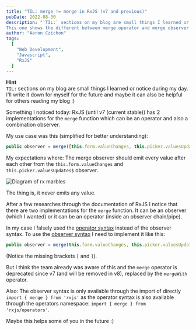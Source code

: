 ```yaml
---
title: "TIL: merge != merge in RxJS (v7 and previous)"
pubDate: 2022-08-30
description: "`TIL:` sections on my blog are small things I learned or notice during my day.
This one shows the different between merge operator and merge observer."
author: "Aaron Czichon"
tags:
  [
    "Web Development",
    "Javascript",
    "RxJS"
  ]
---
```


**Hint**  
`TIL:` sections on my blog are small things I learned or notice during my day. I'll write it down for myself for the future and maybe it can also be helpful for others reading my blog :)

Something I noticed today: RxJS (until v7 (current stable)) has 2 implementations for the `merge` function which can be an operator and also a combination observer.

My use case was this (simplified for better understanding):

```typescript
public observer = merge([this.form.valueChanges, this.picker.valuesUpdated$]);
```

My expectations where: The merge observer should emit every value after each other from the `this.form.valueChanges` and `this.picker.valuesUpdates$` observer.

![Diagram of rx marbles](https://directus.aaronczichon.de/assets/b0d8d555-4f4e-4f4c-9ef0-9f7e50576c67?download)

The thing is, it never emits any value.

After a few researches through the documentation of RxJS I notice that there are two implementations for the `merge` function. It can be an observer (which I wanted) or it can be an operator (inside an observer chain/pipe).

In my case I falsely used the [operator syntax](https://rxjs.dev/api/operators/merge) instead of the observer syntax. To use the [observer syntax](https://rxjs.dev/api/index/function/merge) I need to implement it like this:

```typescript
public observer = merge(this.form.valueChanges, this.picker.valuesUpdated$);
```

(Notice the missing brackets `[` and `]`).

But I think the team already was aware of this and the `merge` operator is deprecated since v7 (and will be removed in v8), replaced by the `mergeWith` operator.

Also: The observer syntax is only available through the import of directly `import { merge } from 'rxjs'` as the operator syntax is also available through the operators namespace: `import { merge } from 'rxjs/operators'`.

Maybe this helps some of you in the future :)

